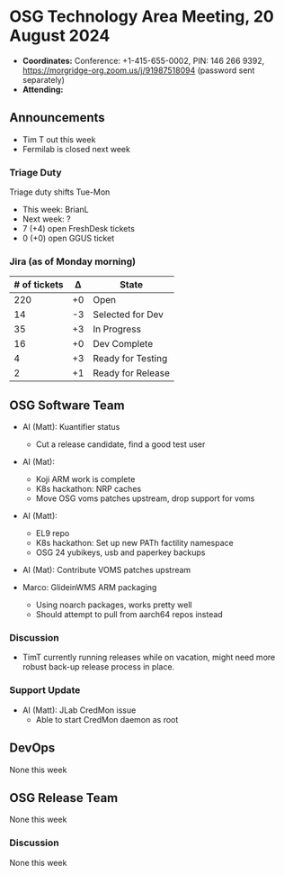 # OSG Technology Area Meeting, 20 August 2024

-   **Coordinates:** Conference: +1-415-655-0002, PIN: 146 266 9392,
    <https://morgridge-org.zoom.us/j/91987518094> (password sent separately)
-   **Attending:** 

## Announcements

-   Tim T out this week
-   Fermilab is closed next week

### Triage Duty

Triage duty shifts Tue-Mon

-   This week: BrianL
-   Next week: ?
-   7 (+4) open FreshDesk tickets
-   0 (+0) open GGUS ticket

### Jira (as of Monday morning)

| # of tickets | &Delta; | State             |
|--------------|---------|-------------------|
| 220          | +0      | Open              |
| 14           | -3      | Selected for Dev  |
| 35           | +3      | In Progress       |
| 16           | +0      | Dev Complete      |
| 4            | +3      | Ready for Testing |
| 2            | +1      | Ready for Release |

## OSG Software Team

-   AI (Matt): Kuantifier status
    - Cut a release candidate, find a good test user

-   AI (Mat):
    - Koji ARM work is complete  
    - K8s hackathon: NRP caches
    - Move OSG voms patches upstream, drop support for voms

-   AI (Matt):
    - EL9 repo
    - K8s hackathon: Set up new PATh factility namespace
    - OSG 24 yubikeys, usb and paperkey backups 

-   AI (Mat): Contribute VOMS patches upstream

-   Marco: GlideinWMS ARM packaging
    - Using noarch packages, works pretty well
    - Should attempt to pull from aarch64 repos instead  

### Discussion

-   TimT currently running releases while on vacation, might need more robust back-up release process in place.

### Support Update

-   AI (Matt): JLab CredMon issue
    - Able to start CredMon daemon as root
## DevOps

None this week

## OSG Release Team

None this week

### Discussion

None this week

